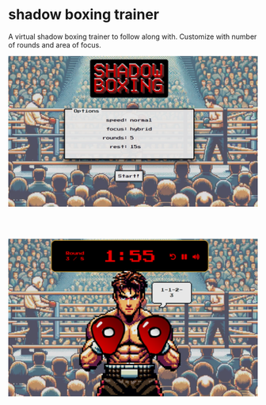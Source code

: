 # shadow boxing trainer

A virtual shadow boxing trainer to follow along with. Customize with number of rounds and area of focus.

![shadow-boxing-screenshot](img/screenshot1.png)

<br>
<br>

![shadow-boxing-screenshot](img/screenshot2.png)